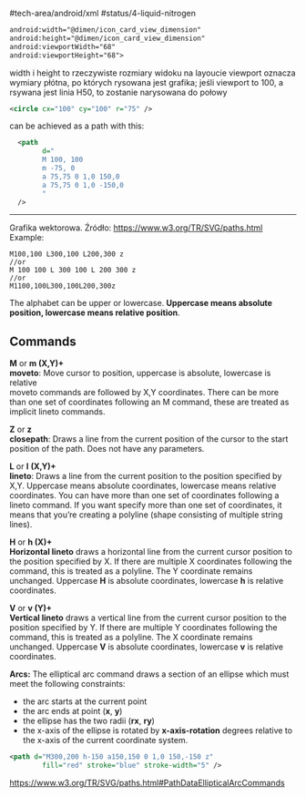 #tech-area/android/xml 
#status/4-liquid-nitrogen 

```xml
android:width="@dimen/icon_card_view_dimension"  
android:height="@dimen/icon_card_view_dimension"  
android:viewportWidth="68"  
android:viewportHeight="68">
```

width i height to rzeczywiste rozmiary widoku na layoucie
viewport oznacza wymiary płótna, po których rysowana jest grafika; jeśli viewport to 100, a rsywana jest linia H50, to zostanie narysowana do połowy

```xml
<circle cx="100" cy="100" r="75" />
```

can be achieved as a path with this:

```xml
  <path 
        d="
        M 100, 100
        m -75, 0
        a 75,75 0 1,0 150,0
        a 75,75 0 1,0 -150,0
        "
  />
```


------

Grafika wektorowa.
Źródło: https://www.w3.org/TR/SVG/paths.html
 Example:
 ```
 M100,100 L300,100 L200,300 z  
//or  
M 100 100 L 300 100 L 200 300 z  
//or  
M1100,100L300,100L200,300z
 ```
 The alphabet can be upper or lowercase. **Uppercase means absolute position, lowercase means relative position**.

## Commands

**M** or **m (X,Y)+  
moveto**: Move cursor to position, uppercase is absolute, lowercase is relative  
moveto commands are followed by X,Y coordinates. There can be more than one set of coordinates following an M command, these are treated as implicit lineto commands.

**Z** or **z  
closepath**: Draws a line from the current position of the cursor to the start position of the path. Does not have any parameters.

**L** or **l** **(X,Y)+**  
**lineto**: Draws a line from the current position to the position specified by X,Y. Uppercase means absolute coordinates, lowercase means relative coordinates. You can have more than one set of coordinates following a lineto command. If you want specify more than one set of coordinates, it means that you’re creating a polyline (shape consisting of multiple string lines).

**H** or **h (X)+  
Horizontal lineto** draws a horizontal line from the current cursor position to the position specified by X. If there are multiple X coordinates following the command, this is treated as a polyline. The Y coordinate remains unchanged. Uppercase **H** is absolute coordinates, lowercase **h** is relative coordinates.

**V** or **v (Y)+  
Vertical lineto** draws a vertical line from the current cursor position to the position specified by Y. If there are multiple Y coordinates following the command, this is treated as a polyline. The X coordinate remains unchanged. Uppercase **V** is absolute coordinates, lowercase **v** is relative coordinates.


**Arcs:**
The elliptical arc command draws a section of an ellipse which must meet the following constraints:

-   the arc starts at the current point
-   the arc ends at point (**x**, **y**)
-   the ellipse has the two radii (**rx**, **ry**)
-   the x-axis of the ellipse is rotated by **x-axis-rotation** degrees relative to the x-axis of the current coordinate system.

```xml
<path d="M300,200 h-150 a150,150 0 1,0 150,-150 z"
        fill="red" stroke="blue" stroke-width="5" />
```

https://www.w3.org/TR/SVG/paths.html#PathDataEllipticalArcCommands